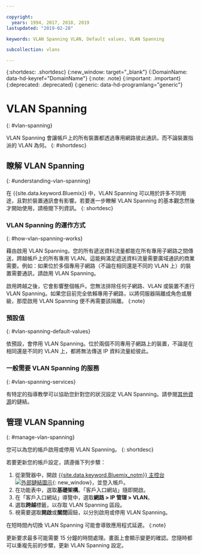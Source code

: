 ```yaml
---

copyright:
  years: 1994, 2017, 2018, 2019
lastupdated: "2019-02-28"

keywords: VLAN Spanning VLAN, Default values, VLAN Spanning

subcollection: vlans

---
```


{:shortdesc: .shortdesc}
{:new_window: target="_blank"}
{:DomainName: data-hd-keyref="DomainName"}
{:note: .note}
{:important: .important}
{:deprecated: .deprecated}
{:generic: data-hd-programlang="generic"}


# VLAN Spanning
{: #vlan-spanning}

VLAN Spanning 會讓帳戶上的所有裝置都透過專用網路彼此通訊，而不論裝置指派的 VLAN 為何。
{: #shortdesc}

## 瞭解 VLAN Spanning
{: #understanding-vlan-spanning}


在 {{site.data.keyword.Bluemix}} 中，VLAN Spanning 可以用於許多不同用途，且對於裝置通訊會有影響。若要進一步瞭解 VLAN Spanning 的基本觀念然後才開始使用，請檢閱下列資訊。
{: shortdesc}

### VLAN Spanning 的運作方式
{: #how-vlan-spanning-works}

藉由啟用 VLAN Spanning，您的所有遞送資料流量都能在所有專用子網路之間傳送，跨越帳戶上的所有專用 VLAN。這能夠滿足遞送資料流量需要廣域通訊的商業需要。例如：如果位於多個專用子網路（不論在相同還是不同的 VLAN 上）的裝置需要通訊，請啟用 VLAN Spanning。

啟用跨越之後，它會影響整個帳戶。您無法排除任何子網路、VLAN 或裝置不進行 VLAN Spanning。如果您目前完全依賴專用子網路，以將伺服器隔離成角色或層級，那麼啟用 VLAN Spanning 便不再需要該隔離。
{:note}

### 預設值
{: #vlan-spanning-default-values}

依預設，會停用 VLAN Spanning。位於兩個不同專用子網路上的裝置，不論是在相同還是不同的 VLAN 上，都將無法傳送 IP 資料流量給彼此。

### 一般需要 VLAN Spanning 的服務
{: #vlan-spanning-services}

有特定的指導教學可以協助您針對您的狀況設定 VLAN Spanning。請參閱[其他資源](/docs/infrastructure/vlans?topic=vlans-other-resources-vlan-spanning)的鏈結。


## 管理 VLAN Spanning
{: #manage-vlan-spanning}

您可以為您的帳戶啟用或停用 VLAN Spanning。
{: shortdesc}

若要更新您的帳戶設定，請遵循下列步驟：

  1. 從瀏覽器中，開啟 [{{site.data.keyword.Bluemix_notm}} 主控台 ![外部鏈結圖示](../../icons/launch-glyph.svg "外部鏈結圖示")](https://{DomainName}/){: new_window}，並登入帳戶。
  2. 在功能表中，選取**基礎架構**。「客戶入口網站」隨即開啟。
  3. 在「客戶入口網站」導覽中，選取**網路 > IP 管理 > VLAN**。
  4. 選取**跨越**標籤，以存取 VLAN Spanning 區段。
  5. 視需要選取**開啟**或**關閉**圓鈕，以分別啟用或停用 VLAN Spanning。

在短時間內切換 VLAN Spanning 可能會導致應用程式延遲。
{:note}

更新要求最多可能需要 15 分鐘的時間處理。畫面上會顯示變更的確認。您隨時都可以重複先前的步驟，更新 VLAN Spanning 設定。
